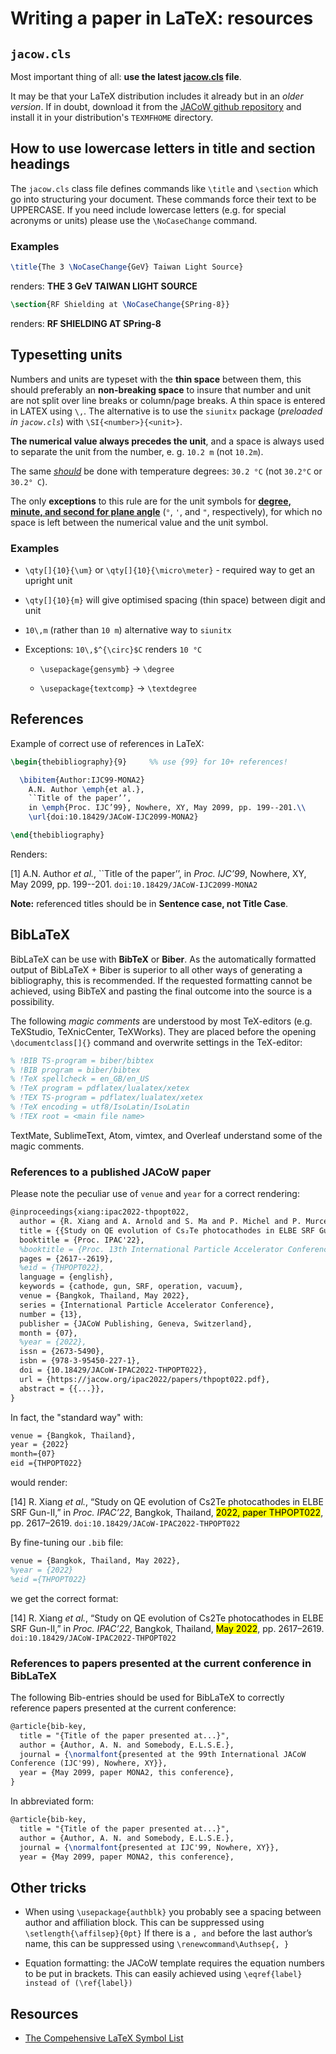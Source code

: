 # Writing a paper in LaTeX: resources

## `jacow.cls`

Most important thing of all: **use the latest [jacow.cls](https://github.com/JACoW-org/JACoW_Templates/raw/master/LaTeX/A4/jacow.cls) file**.

It may be that your LaTeX distribution includes it already but in an *older version*. If in doubt, download it from the [JACoW github repository](https://github.com/JACoW-org/JACoW_Templates/tree/master/LaTeX) and install it in your distribution's   `TEXMFHOME` directory.

## How to use lowercase letters in title and section headings

The `jacow.cls` class file defines commands like `\title` and `\section` which go into
structuring your document. These commands force their text to be UPPERCASE. If you need include lowercase letters (e.g. for special acronyms or units) please use the `\NoCaseChange` command.

### Examples

```latex
\title{The 3 \NoCaseChange{GeV} Taiwan Light Source}
```

renders: **THE 3 GeV TAIWAN LIGHT SOURCE**

```latex
\section{RF Shielding at \NoCaseChange{SPring-8}}
```

renders: **RF SHIELDING AT SPring-8**

## Typesetting units

Numbers and units are typeset with the **thin space** between them, this should preferably an **non-breaking space** to insure that number and unit are not split over line breaks or column/page breaks. A thin space is entered in LATEX using `\,`. The alternative is to use the `siunitx` package (*preloaded in `jacow.cls`*) with `\SI{<number>}{<unit>}`.

**The numerical value always precedes the unit**, and a space is always used to separate the unit from the number, e. g. `10.2 m` (not `10.2m`).

The same [*should*](https://en.wikipedia.org/wiki/Degree_symbol#Typography) be done with temperature degrees: `30.2 °C` (not `30.2°C` or `30.2° C`).

The only **exceptions** to this rule are for the unit symbols for [**degree, minute, and second for plane angle**](https://en.wikipedia.org/wiki/Degree_symbol#Typography) (`°`, `'`, and `"`, respectively), for which no space is left between the numerical value and the unit symbol.

### Examples

- `\qty[]{10}{\um}` or `\qty[]{10}{\micro\meter}` - required way to get an upright unit

- `\qty[]{10}{m}` will give optimised spacing (thin space) between digit and unit

- `10\,m` (rather than `10 m`) alternative way to `siunitx`

- Exceptions: `10\,$^{\circ}$C` renders `10 °C` 
  
    - `\usepackage{gensymb}` &rarr; `\degree`
  
    - `\usepackage{textcomp}` &rarr; `\textdegree`

## References

Example of correct use of references in LaTeX:

```latex
\begin{thebibliography}{9}     %% use {99} for 10+ references!

  \bibitem{Author:IJC99-MONA2}
    A.N. Author \emph{et al.},
    ``Title of the paper’’,
    in \emph{Proc. IJC’99}, Nowhere, XY, May 2099, pp. 199--201.\\
    \url{doi:10.18429/JACoW-IJC2099-MONA2}

\end{thebibliography}
```

Renders:

[1] A.N. Author *et al.*, \`\`Title of the paper’’, in *Proc. IJC’99*, Nowhere, XY, May 2099, pp. 199--201.
`doi:10.18429/JACoW-IJC2099-MONA2`

**Note:** referenced titles should be in **Sentence case, not Title Case**.

## BibLaTeX

BibLaTeX can be use with **BibTeX** or **Biber**. As the automatically formatted output of BibLaTeX + Biber is superior to all other ways of generating a bibliography, this is recommended. If the requested formatting cannot be achieved, using BibTeX and pasting the final outcome into the source is a possibility.

The following *magic comments* are understood by most TeX-editors (e.g. TeXStudio, TeXnicCenter, TeXWorks). They are placed before the opening `\documentclass[]{}` command and overwrite settings in the TeX-editor:

```latex
% !BIB TS-program = biber/bibtex
% !BIB program = biber/bibtex
% !TeX spellcheck = en_GB/en_US
% !TeX program = pdflatex/lualatex/xetex
% !TEX TS-program = pdflatex/lualatex/xetex
% !TeX encoding = utf8/IsoLatin/IsoLatin
% !TEX root = <main file name>
```

TextMate, SublimeText, Atom, vimtex, and Overleaf understand some of the magic comments.

### References to a published JACoW paper

Please note the peculiar use of `venue` and `year` for a correct rendering:

```latex
@inproceedings{xiang:ipac2022-thpopt022,
  author = {R. Xiang and A. Arnold and S. Ma and P. Michel and P. Murcek and A.A. Ryzhov and J. Schaber and J. Teichert and P.Z. Zwartek},
  title = {{Study on QE evolution of Cs₂Te photocathodes in ELBE SRF Gun-II}},
  booktitle = {Proc. IPAC'22},
  %booktitle = {Proc. 13th International Particle Accelerator Conference (IPAC'22)},
  pages = {2617--2619},
  %eid = {THPOPT022},
  language = {english},
  keywords = {cathode, gun, SRF, operation, vacuum},
  venue = {Bangkok, Thailand, May 2022},
  series = {International Particle Accelerator Conference},
  number = {13},
  publisher = {JACoW Publishing, Geneva, Switzerland},
  month = {07},
  %year = {2022},
  issn = {2673-5490},
  isbn = {978-3-95450-227-1},
  doi = {10.18429/JACoW-IPAC2022-THPOPT022},
  url = {https://jacow.org/ipac2022/papers/thpopt022.pdf},
  abstract = {{...}},
}
```

In fact, the "standard way" with:

```latex
venue = {Bangkok, Thailand},
year = {2022}
month={07}
eid ={THPOPT022}
```

would render:

[14] R. Xiang *et al.*, “Study on QE evolution of Cs2Te photocathodes in ELBE SRF Gun-II,”
        in *Proc. IPAC’22*, Bangkok, Thailand, <mark>2022, paper THPOPT022</mark>, pp. 2617–2619.
        `doi:10.18429/JACoW-IPAC2022-THPOPT022`

By fine-tuning our `.bib` file:

```latex
venue = {Bangkok, Thailand, May 2022},
%year = {2022}
%eid ={THPOPT022}
```

we get the correct format:

[14] R. Xiang *et al.*, “Study on QE evolution of Cs2Te photocathodes in ELBE SRF Gun-II,”
 in *Proc. IPAC’22*, Bangkok, Thailand, <mark>May 2022</mark>, pp. 2617–2619.
 `doi:10.18429/JACoW-IPAC2022-THPOPT022`

### References to papers presented at the current conference in BibLaTeX

The following Bib-entries should be used for BibLaTeX to correctly reference papers presented at the current conference:

```latex
@article{bib-key,
  title = "{Title of the paper presented at...}",
  author = {Author, A. N. and Somebody, E.L.S.E.},
  journal = {\normalfont{presented at the 99th International JACoW
Conference (IJC'99), Nowhere, XY}},
  year = {May 2099, paper MONA2, this conference},
}
```

In abbreviated form:

```latex
@article{bib-key,
  title = "{Title of the paper presented at...}",
  author = {Author, A. N. and Somebody, E.L.S.E.},
  journal = {\normalfont{presented at IJC'99, Nowhere, XY}},
  year = {May 2099, paper MONA2, this conference},
```

## Other tricks

- When using `\usepackage{authblk}` you probably see a spacing between author and affiliation block.
  This can be suppressed using `\setlength{\affilsep}{0pt}`
  If there is a `, and` before the last author’s name, this can be suppressed using `\renewcommand\Authsep{, }`

- Equation formatting: the JACoW template requires the equation numbers to be put in brackets. This can easily achieved using `\eqref{label} instead of (\ref{label})`

## Resources

- [The Compehensive LaTeX Symbol List](https://tug.ctan.org/info/symbols/comprehensive/symbols-a4.pdf)

